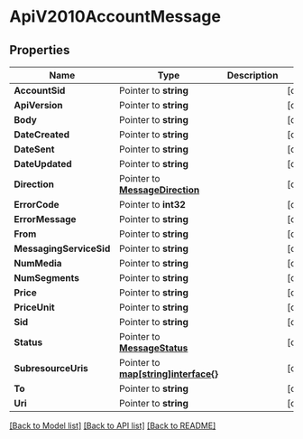 # ApiV2010AccountMessage

## Properties

Name | Type | Description | Notes
------------ | ------------- | ------------- | -------------
**AccountSid** | Pointer to **string** |  | [optional] 
**ApiVersion** | Pointer to **string** |  | [optional] 
**Body** | Pointer to **string** |  | [optional] 
**DateCreated** | Pointer to **string** |  | [optional] 
**DateSent** | Pointer to **string** |  | [optional] 
**DateUpdated** | Pointer to **string** |  | [optional] 
**Direction** | Pointer to [**MessageDirection**](message_direction.md) |  | [optional] 
**ErrorCode** | Pointer to **int32** |  | [optional] 
**ErrorMessage** | Pointer to **string** |  | [optional] 
**From** | Pointer to **string** |  | [optional] 
**MessagingServiceSid** | Pointer to **string** |  | [optional] 
**NumMedia** | Pointer to **string** |  | [optional] 
**NumSegments** | Pointer to **string** |  | [optional] 
**Price** | Pointer to **string** |  | [optional] 
**PriceUnit** | Pointer to **string** |  | [optional] 
**Sid** | Pointer to **string** |  | [optional] 
**Status** | Pointer to [**MessageStatus**](message_status.md) |  | [optional] 
**SubresourceUris** | Pointer to [**map[string]interface{}**](.md) |  | [optional] 
**To** | Pointer to **string** |  | [optional] 
**Uri** | Pointer to **string** |  | [optional] 

[[Back to Model list]](../README.md#documentation-for-models) [[Back to API list]](../README.md#documentation-for-api-endpoints) [[Back to README]](../README.md)


